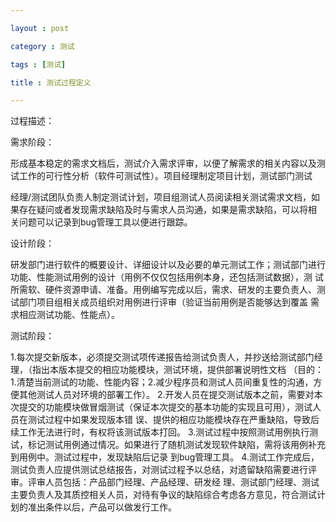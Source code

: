 ```yaml
---

layout : post

category : 测试

tags : [测试]

title : 测试过程定义

---
```


过程描述： 
  
需求阶段：
 
形成基本稳定的需求文档后，测试介入需求评审，以便了解需求的相关内容以及测试工作的可行性分析（软件可测试性）。项目经理制定项目计划，测试部门测试 

经理/测试团队负责人制定测试计划，项目组测试人员阅读相关测试需求文档，如果存在疑问或者发现需求缺陷及时与需求人员沟通，如果是需求缺陷，可以将相 关问题可以记录到bug管理工具以便进行跟踪。 

设计阶段：
 
研发部门进行软件的概要设计、详细设计以及必要的单元测试工作；测试部门进行功能、性能测试用例的设计（用例不仅仅包括用例本身，还包括测试数据），测 
试所需软、硬件资源申请、准备。用例编写完成以后，需求、研发的主要负责人、测试部门项目组相关成员组织对用例进行评审（验证当前用例是否能够达到覆盖 
需求相应测试功能、性能点）。
 
测试阶段：
 
1.每次提交新版本，必须提交测试项传递报告给测试负责人，并抄送给测试部门经理，（指出本版本提交的相应功能模块，测试环境，提供部署说明性文档 （目的：1.清楚当前测试的功能、性能内容；2.减少程序员和测试人员间重复性的沟通，方便其他测试人员对环境的部署工作）。 
2.开发人员在提交测试版本之前，需要对本次提交的功能模块做冒烟测试（保证本次提交的基本功能的实现且可用），测试人员在测试过程中如果发现版本错 误、提供的相应功能模块存在严重缺陷，导致后续工作无法进行时，有权将该测试版本打回。 
3.测试过程中按照测试用例执行测试，标记测试用例通过情况。如果进行了随机测试发现软件缺陷，需将该用例补充到用例中。测试过程中，发现缺陷后记录 到bug管理工具。 
4.测试工作完成后，测试负责人应提供测试总结报告，对测试过程予以总结，对遗留缺陷需要进行评审。评审人员包括：产品部门经理、产品经理、研发经 理、测试部门经理、测试主要负责人及其质控相关人员，对待有争议的缺陷综合考虑各方意见，符合测试计划的准出条件以后，产品可以做发行工作。